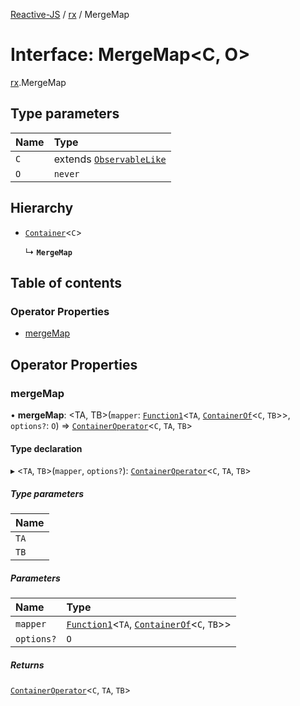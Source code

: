 [Reactive-JS](../README.md) / [rx](../modules/rx.md) / MergeMap

# Interface: MergeMap<C, O\>

[rx](../modules/rx.md).MergeMap

## Type parameters

| Name | Type |
| :------ | :------ |
| `C` | extends [`ObservableLike`](rx.ObservableLike.md) |
| `O` | `never` |

## Hierarchy

- [`Container`](containers.Container.md)<`C`\>

  ↳ **`MergeMap`**

## Table of contents

### Operator Properties

- [mergeMap](rx.MergeMap.md#mergemap)

## Operator Properties

### mergeMap

• **mergeMap**: <TA, TB\>(`mapper`: [`Function1`](../modules/functions.md#function1)<`TA`, [`ContainerOf`](../modules/containers.md#containerof)<`C`, `TB`\>\>, `options?`: `O`) => [`ContainerOperator`](../modules/containers.md#containeroperator)<`C`, `TA`, `TB`\>

#### Type declaration

▸ <`TA`, `TB`\>(`mapper`, `options?`): [`ContainerOperator`](../modules/containers.md#containeroperator)<`C`, `TA`, `TB`\>

##### Type parameters

| Name |
| :------ |
| `TA` |
| `TB` |

##### Parameters

| Name | Type |
| :------ | :------ |
| `mapper` | [`Function1`](../modules/functions.md#function1)<`TA`, [`ContainerOf`](../modules/containers.md#containerof)<`C`, `TB`\>\> |
| `options?` | `O` |

##### Returns

[`ContainerOperator`](../modules/containers.md#containeroperator)<`C`, `TA`, `TB`\>
